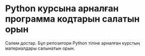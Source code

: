 # Python курсына арналған программа кодтарын салатын орын

Сәлем достар. Бұл репозитори Python тіліне арналған курстың материалдары салынатын орын.